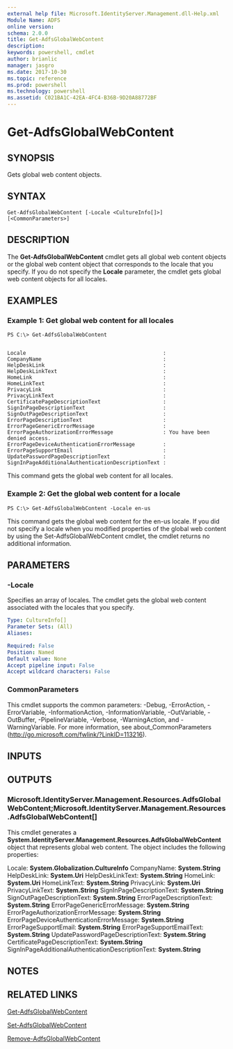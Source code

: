 ```yaml
---
external help file: Microsoft.IdentityServer.Management.dll-Help.xml
Module Name: ADFS
online version: 
schema: 2.0.0
title: Get-AdfsGlobalWebContent
description: 
keywords: powershell, cmdlet
author: brianlic
manager: jasgro
ms.date: 2017-10-30
ms.topic: reference
ms.prod: powershell
ms.technology: powershell
ms.assetid: C021BA1C-42EA-4FC4-B36B-9D20A88772BF
---
```


# Get-AdfsGlobalWebContent

## SYNOPSIS
Gets global web content objects.

## SYNTAX

```
Get-AdfsGlobalWebContent [-Locale <CultureInfo[]>] [<CommonParameters>]
```

## DESCRIPTION
The **Get-AdfsGlobalWebContent** cmdlet gets all global web content objects or the global web content object that corresponds to the locale that you specify.
If you do not specify the **Locale** parameter, the cmdlet gets global web content objects for all locales.

## EXAMPLES

### Example 1: Get global web content for all locales
```
PS C:\> Get-AdfsGlobalWebContent


Locale                                            :
CompanyName                                       :
HelpDeskLink                                      :
HelpDeskLinkText                                  :
HomeLink                                          :
HomeLinkText                                      :
PrivacyLink                                       :
PrivacyLinkText                                   :
CertificatePageDescriptionText                    :
SignInPageDescriptionText                         :
SignOutPageDescriptionText                        :
ErrorPageDescriptionText                          :
ErrorPageGenericErrorMessage                      :
ErrorPageAuthorizationErrorMessage                : You have been denied access.
ErrorPageDeviceAuthenticationErrorMessage         :
ErrorPageSupportEmail                             :
UpdatePasswordPageDescriptionText                 :
SignInPageAdditionalAuthenticationDescriptionText :
```

This command gets the global web content for all locales.

### Example 2: Get the global web content for a locale
```
PS C:\> Get-AdfsGlobalWebContent -Locale en-us
```

This command gets the global web content for the en-us locale.
If you did not specify a locale when you modified properties of the global web content by using the Set-AdfsGlobalWebContent cmdlet, the cmdlet returns no additional information.

## PARAMETERS

### -Locale
Specifies an array of locales.
The cmdlet gets the global web content associated with the locales that you specify.

```yaml
Type: CultureInfo[]
Parameter Sets: (All)
Aliases: 

Required: False
Position: Named
Default value: None
Accept pipeline input: False
Accept wildcard characters: False
```

### CommonParameters
This cmdlet supports the common parameters: -Debug, -ErrorAction, -ErrorVariable, -InformationAction, -InformationVariable, -OutVariable, -OutBuffer, -PipelineVariable, -Verbose, -WarningAction, and -WarningVariable. For more information, see about_CommonParameters (http://go.microsoft.com/fwlink/?LinkID=113216).

## INPUTS

## OUTPUTS

### Microsoft.IdentityServer.Management.Resources.AdfsGlobalWebContent;Microsoft.IdentityServer.Management.Resources.AdfsGlobalWebContent[]
This cmdlet generates a **System.IdentityServer.Management.Resources.AdfsGlobalWebContent** object that represents global web content.
The object includes the following properties:

Locale: **System.Globalization.CultureInfo**
CompanyName: **System.String**
HelpDeskLink: **System.Uri**
HelpDeskLinkText: **System.String**
HomeLink: **System.Uri**
HomeLinkText: **System.String**
PrivacyLink: **System.Uri**
PrivacyLinkText: **System.String**
SignInPageDescriptionText: **System.String**
SignOutPageDescriptionText: **System.String**
ErrorPageDescriptionText: **System.String**
ErrorPageGenericErrorMessage: **System.String**
ErrorPageAuthorizationErrorMessage: **System.String**
ErrorPageDeviceAuthenticationErrorMessage: **System.String**
ErrorPageSupportEmail: **System.String**
ErrorPageSupportEmailText: **System.String**
UpdatePasswordPageDescriptionText: **System.String**
CertificatePageDescriptionText: **System.String**
SignInPageAdditionalAuthenticationDescriptionText: **System.String**

## NOTES

## RELATED LINKS

[Get-AdfsGlobalWebContent](./Get-AdfsGlobalWebContent.md)

[Set-AdfsGlobalWebContent](./Set-AdfsGlobalWebContent.md)

[Remove-AdfsGlobalWebContent](./Remove-AdfsGlobalWebContent.md)


